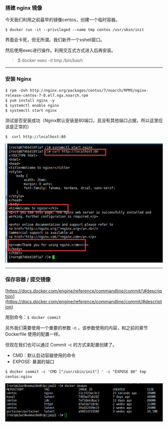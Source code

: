 ### 搭建 nginx 镜像

今天我们利用之前最早的镜像centos，创建一个临时容器。

```
$ docker run -it --privileged --name tmp centos /usr/sbin/init
```

界面会卡死，但无所谓。我们新开一个xshell窗口。

然后使用exec进行操作。利用交互式方式进入后再安装。

> $ docker exec -it tmp /bin/bash

---

### 安装 Nginx

```
$ rpm -Uvh http://nginx.org/packages/centos/7/noarch/RPMS/nginx-release-centos-7-0.el7.ngx.noarch.rpm
$ yum install nginx -y
$ systemctl enable nginx
$ systemctl start nginx
```

测试是否安装成功（Nginx默认安装是80端口，且没有其他端口占据，所以这里应该是正常的）

```
$  curl http://localhost:80
```

![](/assets/L@KWO]3_JC~N%28]ENUNWU_%28S.png)

---

### 保存容器 / 提交镜像

[https://docs.docker.com/engine/reference/commandline/commit/\#description](https://docs.docker.com/engine/reference/commandline/commit/#description)

用到命令：`$ docker commit`

另外我们需要使用一个重要的参数 -c ，该参数使用的内容，和之前的章节 Dockerfile 使用的配置一样。

但现在我们也可以通过 Commit -c 的方式来配置创建了。

* CMD：默认启动容器使用的命令
* EXPOSE: 暴漏的端口

```
$ docker commit -c 'CMD ["/usr/sbin/init"] ' -c "EXPOSE 80" tmp centos:nginx
```

![](/assets/123123123123123123123import.png)

